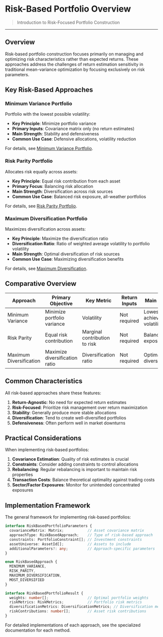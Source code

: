 # Risk-Based Portfolio Overview

> Introduction to Risk-Focused Portfolio Construction

---

## Overview

Risk-based portfolio construction focuses primarily on managing and optimizing risk characteristics rather than expected returns. These approaches address the challenges of return estimation sensitivity in traditional mean-variance optimization by focusing exclusively on risk parameters.

## Key Risk-Based Approaches

### Minimum Variance Portfolio

Portfolio with the lowest possible volatility:

* **Key Principle**: Minimize portfolio variance
* **Primary Inputs**: Covariance matrix only (no return estimates)
* **Main Strength**: Stability and defensiveness
* **Common Use Case**: Defensive allocations, volatility reduction

For details, see [Minimum Variance Portfolio](./minimum-variance-portfolio.md).

### Risk Parity Portfolio

Allocates risk equally across assets:

* **Key Principle**: Equal risk contribution from each asset
* **Primary Focus**: Balancing risk allocation
* **Main Strength**: Diversification across risk sources
* **Common Use Case**: Balanced risk exposure, all-weather portfolios

For details, see [Risk Parity Portfolio](./risk-parity-portfolio.md).

### Maximum Diversification Portfolio

Maximizes diversification across assets:

* **Key Principle**: Maximize the diversification ratio
* **Diversification Ratio**: Ratio of weighted average volatility to portfolio volatility
* **Main Strength**: Optimal diversification of risk sources
* **Common Use Case**: Maximizing diversification benefits

For details, see [Maximum Diversification](./maximum-diversification.md).

## Comparative Overview

| Approach | Primary Objective | Key Metric | Return Inputs | Main Benefit |
|----------|-------------------|------------|---------------|--------------|
| Minimum Variance | Minimize portfolio variance | Volatility | Not required | Lowest achievable volatility |
| Risk Parity | Equal risk contribution | Marginal contribution to risk | Not required | Balanced risk exposure |
| Maximum Diversification | Maximize diversification ratio | Diversification ratio | Not required | Optimal diversification |

## Common Characteristics

All risk-based approaches share these features:

1. **Return-Agnostic**: No need for expected return estimates
2. **Risk-Focused**: Prioritize risk management over return maximization
3. **Stability**: Generally produce more stable allocations
4. **Diversification**: Tend to create well-diversified portfolios
5. **Defensiveness**: Often perform well in market downturns

## Practical Considerations

When implementing risk-based portfolios:

1. **Covariance Estimation**: Quality of risk estimates is crucial
2. **Constraints**: Consider adding constraints to control allocations
3. **Rebalancing**: Regular rebalancing is important to maintain risk properties
4. **Transaction Costs**: Balance theoretical optimality against trading costs
5. **Sector/Factor Exposures**: Monitor for unintended concentrated exposures

## Implementation Framework

The general framework for implementing risk-based portfolios:

```typescript
interface RiskBasedPortfolioParameters {
  covarianceMatrix: Matrix;           // Asset covariance matrix
  approachType: RiskBasedApproach;    // Type of risk-based approach
  constraints: PortfolioConstraint[]; // Investment constraints
  assetUniverse: AssetId[];           // Assets to include
  additionalParameters?: any;         // Approach-specific parameters
}

enum RiskBasedApproach {
  MINIMUM_VARIANCE,
  RISK_PARITY,
  MAXIMUM_DIVERSIFICATION,
  MOST_DIVERSIFIED
}

interface RiskBasedPortfolioResult {
  weights: number[];                  // Optimal portfolio weights
  riskMetrics: RiskMetrics;           // Portfolio risk metrics
  diversificationMetrics: DiversificationMetrics; // Diversification measures
  riskContributions: number[];        // Asset risk contributions
}
```

For detailed implementations of each approach, see the specialized documentation for each method.